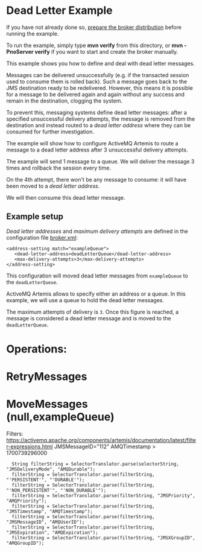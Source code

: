 # Dead Letter Example

If you have not already done so, [prepare the broker distribution](../../../../README.md#getting-started) before running the example.

To run the example, simply type **mvn verify** from this directory, or **mvn -PnoServer verify** if you want to start and create the broker manually.

This example shows you how to define and deal with dead letter messages.

Messages can be delivered unsuccessfully (e.g. if the transacted session used to consume them is rolled back). Such a message goes back to the JMS destination ready to be redelivered. However, this means it is possible for a message to be delivered again and again without any success and remain in the destination, clogging the system.

To prevent this, messaging systems define dead letter messages: after a specified unsuccessful delivery attempts, the message is removed from the destination and instead routed to a _dead letter address_ where they can be consumed for further investigation.

The example will show how to configure ActiveMQ Artemis to route a message to a dead letter address after 3 unsuccessful delivery attempts.

The example will send 1 message to a queue. We will deliver the message 3 times and rollback the session every time.

On the 4th attempt, there won't be any message to consume: it will have been moved to a _dead letter address_.

We will then consume this dead letter message.

## Example setup

_Dead letter addresses_ and _maximum delivery attempts_ are defined in the configuration file [broker.xml](src/main/resources/activemq/server0/broker.xml):

    <address-setting match="exampleQueue">
       <dead-letter-address>deadLetterQueue</dead-letter-address>
       <max-delivery-attempts>3</max-delivery-attempts>
    </address-setting>

This configuration will moved dead letter messages from `exampleQueue` to the `deadLetterQueue`.

ActiveMQ Artemis allows to specify either an address or a queue. In this example, we will use a queue to hold the dead letter messages.

The maximum attempts of delivery is `3`. Once this figure is reached, a message is considered a dead letter message and is moved to the `deadLetterQueue`.



# Operations:

# RetryMessages

# MoveMessages (null,exampleQueue)

Filters: https://activemq.apache.org/components/artemis/documentation/latest/filter-expressions.html
JMSMessageID="112"
AMQTimestamp > 1700739296000

      String filterString = SelectorTranslator.parse(selectorString, "JMSDeliveryMode", "AMQDurable");
      filterString = SelectorTranslator.parse(filterString, "'PERSISTENT'", "'DURABLE'");
      filterString = SelectorTranslator.parse(filterString, "'NON_PERSISTENT'", "'NON_DURABLE'");
      filterString = SelectorTranslator.parse(filterString, "JMSPriority", "AMQPriority");
      filterString = SelectorTranslator.parse(filterString, "JMSTimestamp", "AMQTimestamp");
      filterString = SelectorTranslator.parse(filterString, "JMSMessageID", "AMQUserID");
      filterString = SelectorTranslator.parse(filterString, "JMSExpiration", "AMQExpiration");
      filterString = SelectorTranslator.parse(filterString, "JMSXGroupID", "AMQGroupID");


